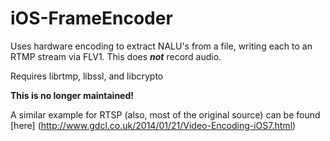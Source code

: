 iOS-FrameEncoder
================

Uses hardware encoding to extract NALU's from a file, writing each to an RTMP stream via FLV1. This does ***not*** record audio. 

Requires librtmp, libssl, and libcrypto

**This is no longer maintained!**

A similar example for RTSP (also, most of the original source) can be found [here] (http://www.gdcl.co.uk/2014/01/21/Video-Encoding-iOS7.html)
